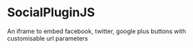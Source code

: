 SocialPluginJS
==============

An iframe to embed facebook, twitter, google plus buttons with customisable url parameters